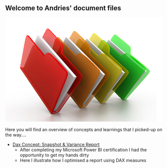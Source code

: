 ## Welcome to Andries' document files

![](../images/files_picture.png)

Here you will find an overview of concepts and learnings that I picked-up on the way.... 

*  [Dax Concept: Snapshot & Variance Report](https://github.com/andriescoetsee/dax_snapshot_variance_report.git)
    * After completing my Microsoft Power BI certification I had the opportunity to get my hands dirty
    * Here I illustrate how I optimised a report using DAX measures 
